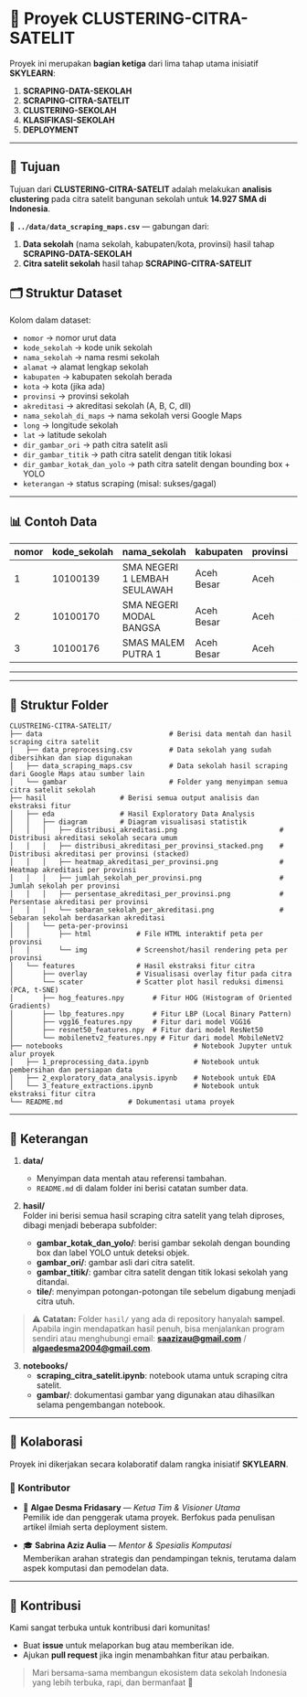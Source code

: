 # 📌 Proyek CLUSTERING-CITRA-SATELIT

Proyek ini merupakan **bagian ketiga** dari lima tahap utama inisiatif **SKYLEARN**:  

1. **SCRAPING-DATA-SEKOLAH**  
2. **SCRAPING-CITRA-SATELIT**  
3. **CLUSTERING-SEKOLAH**  
4. **KLASIFIKASI-SEKOLAH**  
5. **DEPLOYMENT**  

---

## 🎯 Tujuan  

Tujuan dari **CLUSTERING-CITRA-SATELIT** adalah melakukan **analisis clustering** pada citra satelit bangunan sekolah untuk **14.927 SMA di Indonesia**.

📂 **`../data/data_scraping_maps.csv`** — gabungan dari:  
1. **Data sekolah** (nama sekolah, kabupaten/kota, provinsi) hasil tahap **SCRAPING-DATA-SEKOLAH**  
2. **Citra satelit sekolah** hasil tahap **SCRAPING-CITRA-SATELIT**  

## 🗂️ Struktur Dataset  

Kolom dalam dataset:  

- `nomor` → nomor urut data  
- `kode_sekolah` → kode unik sekolah  
- `nama_sekolah` → nama resmi sekolah  
- `alamat` → alamat lengkap sekolah  
- `kabupaten` → kabupaten sekolah berada  
- `kota` → kota (jika ada)  
- `provinsi` → provinsi sekolah  
- `akreditasi` → akreditasi sekolah (A, B, C, dll)  
- `nama_sekolah_di_maps` → nama sekolah versi Google Maps  
- `long` → longitude sekolah  
- `lat` → latitude sekolah  
- `dir_gambar_ori` → path citra satelit asli  
- `dir_gambar_titik` → path citra satelit dengan titik lokasi  
- `dir_gambar_kotak_dan_yolo` → path citra satelit dengan bounding box + YOLO  
- `keterangan` → status scraping (misal: sukses/gagal)  

---

## 📊 Contoh Data  

| nomor | kode_sekolah | nama_sekolah                | kabupaten   | provinsi | akreditasi | nama_sekolah_di_maps      | long      | lat      | dir_gambar_ori                                                                 | dir_gambar_titik                                                               | dir_gambar_kotak_dan_yolo                                                                 | keterangan |
|-------|--------------|-----------------------------|-------------|----------|------------|---------------------------|-----------|----------|--------------------------------------------------------------------------------|--------------------------------------------------------------------------------|------------------------------------------------------------------------------------------------|------------|
| 1     | 10100139     | SMA NEGERI 1 LEMBAH SEULAWAH | Aceh Besar  | Aceh     | A          | SMA NEGERI 1 LEMBAH SEULAWAH | 95.682881 | 5.370129 | `../hasil/gambar_ori/ACEH/KAB ACEH BESAR/sma_negeri_1_lembah_seulawah.jpg`     | `../hasil/gambar_titik/ACEH/KAB ACEH BESAR/sma_negeri_1_lembah_seulawah.jpg`     | `../hasil/gambar_kotak_dan_yolo/ACEH/KAB ACEH BESAR/img/sma_negeri_1_lembah_seulawah.jpg`     | sukses     |
| 2     | 10100170     | SMA NEGERI MODAL BANGSA     | Aceh Besar  | Aceh     | A          | SMA Negeri Modal Bangsa   | 95.395695 | 5.508437 | `../hasil/gambar_ori/ACEH/KAB ACEH BESAR/sma_negeri_modal_bangsa.jpg`          | `../hasil/gambar_titik/ACEH/KAB ACEH BESAR/sma_negeri_modal_bangsa.jpg`          | `../hasil/gambar_kotak_dan_yolo/ACEH/KAB ACEH BESAR/img/sma_negeri_modal_bangsa.jpg`          | sukses     |
| 3     | 10100176     | SMAS MALEM PUTRA 1          | Aceh Besar  | Aceh     | C          | SMP Malem Putra 1         | 95.330857 | 5.493038 | `../hasil/gambar_ori/ACEH/KAB ACEH BESAR/smp_malem_putra_1.jpg`                | `../hasil/gambar_titik/ACEH/KAB ACEH BESAR/smp_malem_putra_1.jpg`                | `../hasil/gambar_kotak_dan_yolo/ACEH/KAB ACEH BESAR/img/smp_malem_putra_1.jpg`                | sukses     |

---



---

## 📂 Struktur Folder  

```
CLUSTREING-CITRA-SATELIT/
├── data                               # Berisi data mentah dan hasil scraping citra satelit
│   ├── data_preprocessing.csv         # Data sekolah yang sudah dibersihkan dan siap digunakan
│   ├── data_scraping_maps.csv         # Data sekolah hasil scraping dari Google Maps atau sumber lain
│   └── gambar                         # Folder yang menyimpan semua citra satelit sekolah
├── hasil                  # Berisi semua output analisis dan ekstraksi fitur
│   ├── eda                # Hasil Exploratory Data Analysis
│   │   ├── diagram        # Diagram visualisasi statistik
│   │   │   ├── distribusi_akreditasi.png                         # Distribusi akreditasi sekolah secara umum
│   │   │   ├── distribusi_akreditasi_per_provinsi_stacked.png    # Distribusi akreditasi per provinsi (stacked)
│   │   │   ├── heatmap_akreditasi_per_provinsi.png               # Heatmap akreditasi per provinsi
│   │   │   ├── jumlah_sekolah_per_provinsi.png                   # Jumlah sekolah per provinsi
│   │   │   ├── persentase_akreditasi_per_provinsi.png            # Persentase akreditasi per provinsi
│   │   │   └── sebaran_sekolah_per_akreditasi.png                # Sebaran sekolah berdasarkan akreditasi
│   │   └── peta-per-provinsi
│   │       ├── html           # File HTML interaktif peta per provinsi
│   │       └── img            # Screenshot/hasil rendering peta per provinsi
│   └── features               # Hasil ekstraksi fitur citra
│       ├── overlay            # Visualisasi overlay fitur pada citra
│       └── scater             # Scatter plot hasil reduksi dimensi (PCA, t-SNE)
│       ├── hog_features.npy       # Fitur HOG (Histogram of Oriented Gradients)
│       ├── lbp_features.npy       # Fitur LBP (Local Binary Pattern)
│       ├── vgg16_features.npy     # Fitur dari model VGG16
│       ├── resnet50_features.npy  # Fitur dari model ResNet50
│       └── mobilenetv2_features.npy # Fitur dari model MobileNetV2
├── notebooks                                # Notebook Jupyter untuk alur proyek
│   ├── 1_preprocessing_data.ipynb           # Notebook untuk pembersihan dan persiapan data
│   ├── 2_exploratory_data_analysis.ipynb    # Notebook untuk EDA
│   └── 3_feature_extractions.ipynb          # Notebook untuk ekstraksi fitur citra
└── README.md                # Dokumentasi utama proyek

```

---

## 📝 Keterangan  

1. **data/**  
   - Menyimpan data mentah atau referensi tambahan.  
   - `README.md` di dalam folder ini berisi catatan sumber data.

2. **hasil/**  
   Folder ini berisi semua hasil scraping citra satelit yang telah diproses, dibagi menjadi beberapa subfolder:  
   - **gambar_kotak_dan_yolo/**: berisi gambar sekolah dengan bounding box dan label YOLO untuk deteksi objek.  
   - **gambar_ori/**: gambar asli dari citra satelit.  
   - **gambar_titik/**: gambar citra satelit dengan titik lokasi sekolah yang ditandai.  
   - **tile/**: menyimpan potongan-potongan tile sebelum digabung menjadi citra utuh.

>⚠️ **Catatan:** Folder `hasil/` yang ada di repository hanyalah **sampel**. Apabila ingin mendapatkan hasil penuh, bisa menjalankan program sendiri atau menghubungi email: **saazizau@gmail.com** / **algaedesma2004@gmail.com**.

3. **notebooks/**  
   - **scraping_citra_satelit.ipynb**: notebook utama untuk scraping citra satelit.  
   - **gambar/**: dokumentasi gambar yang digunakan atau dihasilkan selama pengembangan notebook.  

---

## 🤝 Kolaborasi  

Proyek ini dikerjakan secara kolaboratif dalam rangka inisiatif **SKYLEARN**.  

### 👥 Kontributor  
- 🌟 **Algae Desma Fridasary** — *Ketua Tim & Visioner Utama*  
  Pemilik ide dan penggerak utama proyek. Berfokus pada penulisan artikel ilmiah serta deployment sistem.  

- 🎓 **Sabrina Aziz Aulia** — *Mentor & Spesialis Komputasi*  
  Memberikan arahan strategis dan pendampingan teknis, terutama dalam aspek komputasi dan pemodelan data.  

---

## 📢 Kontribusi  

Kami sangat terbuka untuk kontribusi dari komunitas!  
- Buat **issue** untuk melaporkan bug atau memberikan ide.  
- Ajukan **pull request** jika ingin menambahkan fitur atau perbaikan.  

> Mari bersama-sama membangun ekosistem data sekolah Indonesia yang lebih terbuka, rapi, dan bermanfaat 🚀  

